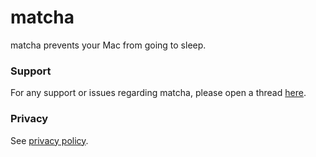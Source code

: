 # matcha

matcha prevents your Mac from going to sleep.

### Support

For any support or issues regarding matcha, please open a thread [here](https://github.com/brandonlee503/matchaInfo/issues).

### Privacy

See [privacy policy](Privacy.md).
